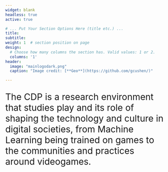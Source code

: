 ```yaml
---
widget: blank
headless: true
active: true

# ... Put Your Section Options Here (title etc.) ...
title:
subtitle:
weight: 1  # section position on page
design:
  # Choose how many columns the section has. Valid values: 1 or 2.
  columns: '1'
header:
  image: "mainlogodark.png"
  caption: "Image credit: [**Geo**](https://github.com/gcushen/)"

---
```

<p style="font-size: 2em;">
The CDP is a research environment that studies play and its role of shaping the technology and culture in digital societies, from Machine Learning being trained on games to the communities and practices around videogames.
</p>

